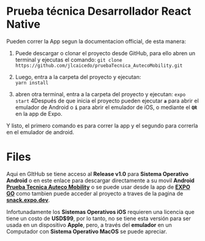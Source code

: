 # Prueba técnica Desarrollador React Native

Pueden correr la App segun la documentacion official, de esta manera:

1. Puede descargar o clonar el proyecto desde GitHub, para ello abren un terminal y ejecutas el comando:
   ``
   git clone https://github.com/jlcaicedo/pruebaTecnica_AutecoMobility.git
   ``

2. Luego, entra a la carpeta del proyecto y ejecutan:  
``
yarn install
``
3. abren otra terminal, entra a la carpeta del proyecto y ejecutan: 
``
expo start
``
4Después de que inicia el proyecto pueden ejecutar **``a``** para abrir el emulador de Android o **``i``**  para abrir el emulador de iOS, o mediante el **``QR``** en la app de Expo.

Y listo, el primero comando es para correr la app y el segundo para correrla en el emulador de android.

# Files

Aqui en GItHub se tiene acceso al **Release v1.0** para **Sistema Operativo Android** o en este enlace para descargar directamente a su movil **Android**
**[Prueba Tecnica Auteco Mobility](https://github.com/jlcaicedo/pruebaTecnica_AutecoMobility/releases/tag/v1.0)** o se puede usar desde la app de **[EXPO GO](exp://exp.host/@jlcaicedo/PruebaTecnica_autecoMobility)** como tambien puede acceder al proyecto a traves de la pagina de **[snack.expo.dev](https://snack.expo.dev/@jlcaicedo/github.com-jlcaicedo-pruebatecnica_autecomobility)**.

Infortunadamente los **Sistemas Operativos iOS** requieren una licencia que tiene un costo de **USD$99**, por lo tanto, no se tiene esta versión para ser usada en un dispositivo **Apple**, pero,  a través del **emulador** en un Computador con **Sistema Operativo MacOS** se puede apreciar.
